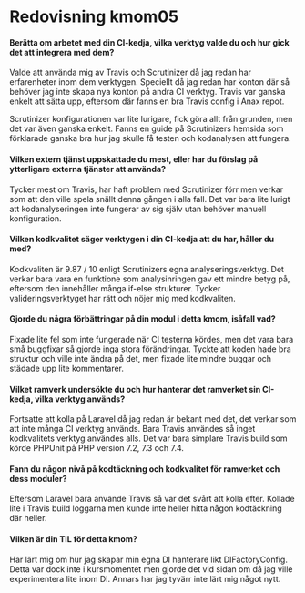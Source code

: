 Redovisning kmom05
=========================

#### Berätta om arbetet med din CI-kedja, vilka verktyg valde du och hur gick det att integrera med dem?

Valde att använda mig av Travis och Scrutinizer då jag redan har erfarenheter inom dem verktygen.
Speciellt då jag redan har konton där så behöver jag inte skapa nya konton på andra CI verktyg.
Travis var ganska enkelt att sätta upp, eftersom där fanns en bra Travis config i Anax repot.

Scrutinizer konfigurationen var lite lurigare, fick göra allt från grunden, men det var även ganska enkelt.
Fanns en guide på Scrutinizers hemsida som förklarade ganska bra hur jag skulle få testen och kodanalysen att fungera.



#### Vilken extern tjänst uppskattade du mest, eller har du förslag på ytterligare externa tjänster att använda?

Tycker mest om Travis, har haft problem med Scrutinizer förr men verkar som att den ville spela snällt denna gången i alla fall.
Det var bara lite lurigt att kodanalyseringen inte fungerar av sig själv utan behöver manuell konfiguration.



#### Vilken kodkvalitet säger verktygen i din CI-kedja att du har, håller du med?

Kodkvaliten är 9.87 / 10 enligt Scrutinizers egna analyseringsverktyg.
Det verkar bara vara en funktione som analysinringen gav ett mindre betyg på, eftersom den innehåller många if-else strukturer.
Tycker valideringsverktyget har rätt och nöjer mig med kodkvaliten.



#### Gjorde du några förbättringar på din modul i detta kmom, isåfall vad?

Fixade lite fel som inte fungerade när CI testerna kördes, men det vara bara små buggfixar så gjorde inga stora förändringar.
Tyckte att koden hade bra struktur och ville inte ändra på det, men fixade lite mindre buggar och städade upp lite kommentarer.



#### Vilket ramverk undersökte du och hur hanterar det ramverket sin CI-kedja, vilka verktyg används?

Fortsatte att kolla på Laravel då jag redan är bekant med det, det verkar som att inte många CI verktyg används.
Bara Travis användes så inget kodkvalitets verktyg användes alls.
Det var bara simplare Travis build som körde PHPUnit på PHP version 7.2, 7.3 och 7.4.



#### Fann du någon nivå på kodtäckning och kodkvalitet för ramverket och dess moduler?

Eftersom Laravel bara använde Travis så var det svårt att kolla efter.
Kollade lite i Travis build loggarna men kunde inte heller hitta någon kodtäckning där heller.



#### Vilken är din TIL för detta kmom?

Har lärt mig om hur jag skapar min egna DI hanterare likt DIFactoryConfig.
Detta var dock inte i kursmomentet men gjorde det vid sidan om då jag ville experimentera lite inom DI.
Annars har jag tyvärr inte lärt mig något nytt.
